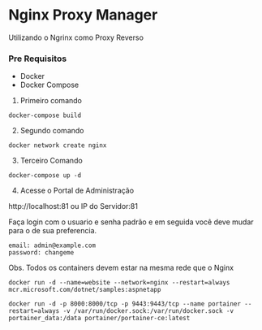 # Nginx Proxy Manager

Utilizando o Ngrinx como Proxy Reverso

### Pre Requisitos

- Docker
- Docker Compose

1. Primeiro comando
```
docker-compose build
```
2. Segundo comando
```
docker network create nginx
```

3. Terceiro Comando
```
docker-compose up -d
```
4. Acesse o Portal de Administração

http://localhost:81 ou IP do Servidor:81

Faça login com o usuario e senha padrão e em seguida você deve mudar para o de sua preferencia.

```
email: admin@example.com
password: changeme
```


Obs. Todos os containers devem estar na mesma rede que o Nginx

```
docker run -d --name=website --network=nginx --restart=always mcr.microsoft.com/dotnet/samples:aspnetapp
```
```
docker run -d -p 8000:8000/tcp -p 9443:9443/tcp --name portainer --restart=always -v /var/run/docker.sock:/var/run/docker.sock -v portainer_data:/data portainer/portainer-ce:latest
```
